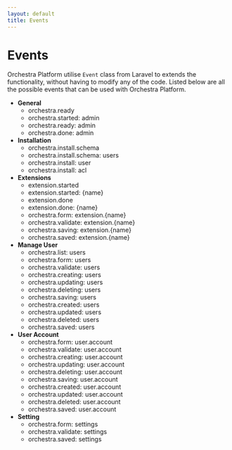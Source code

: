 ```yaml
---
layout: default
title: Events
---
```


# Events

Orchestra Platform utilise `Event` class from Laravel to extends the functionality, without having to modify any of the code. 
Listed below are all the possible events that can be used with Orchestra Platform.

* **General**
	- orchestra.ready
	- orchestra.started: admin
	- orchestra.ready: admin
	- orchestra.done: admin
* **Installation**
	- orchestra.install.schema
	- orchestra.install.schema: users
	- orchestra.install: user
	- orchestra.install: acl
* **Extensions**
	- extension.started
	- extension.started: {name}
	- extension.done
	- extension.done: {name}
	- orchestra.form: extension.{name}
	- orchestra.validate: extension.{name}
	- orchestra.saving: extension.{name}
	- orchestra.saved: extension.{name}
* **Manage User**
	- orchestra.list: users
	- orchestra.form: users
	- orchestra.validate: users
	- orchestra.creating: users
	- orchestra.updating: users
	- orchestra.deleting: users
	- orchestra.saving: users
	- orchestra.created: users
	- orchestra.updated: users
	- orchestra.deleted: users
	- orchestra.saved: users
* **User Account**
	- orchestra.form: user.account
	- orchestra.validate: user.account
	- orchestra.creating: user.account
	- orchestra.updating: user.account
	- orchestra.deleting: user.account
	- orchestra.saving: user.account
	- orchestra.created: user.account
	- orchestra.updated: user.account
	- orchestra.deleted: user.account
	- orchestra.saved: user.account
* **Setting**
	- orchestra.form: settings
	- orchestra.validate: settings
	- orchestra.saved: settings
